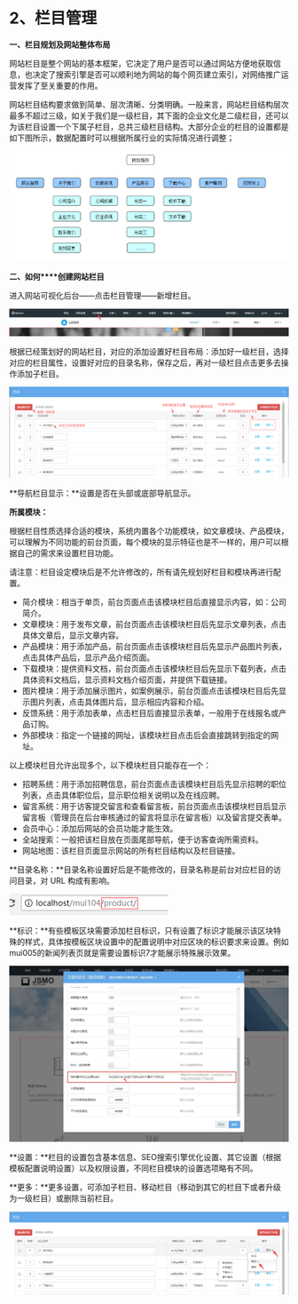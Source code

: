 # 2、栏目管理

**一、栏目规划及网站整体布局**

网站栏目是整个网站的基本框架，它决定了用户是否可以通过网站方便地获取信息，也决定了搜索引擎是否可以顺利地为网站的每个网页建立索引，对网络推广运营发挥了至关重要的作用。

网站栏目结构要求做到简单、层次清晰、分类明确。一般来言，网站栏目结构层次最多不超过三级，如关于我们是一级栏目，其下面的企业文化是二级栏目，还可以为该栏目设置一个下属子栏目，总共三级栏目结构。大部分企业的栏目的设置都是如下图所示，数据配置时可以根据所属行业的实际情况进行调整；

![图片关键词](assets/1549857036180080.png)

**二、如何****创建网站栏目**

进入网站可视化后台——点击栏目管理——新增栏目。

![图片关键词](assets/1549863206198577.jpg)

根据已经策划好的网站栏目，对应的添加设置好栏目布局：添加好一级栏目，选择对应的栏目属性，设置好对应的目录名称，保存之后，再对一级栏目点击更多去操作添加子栏目。

![图片关键词](assets/1549857411843865.png)

**导航栏目显示：**设置是否在头部或底部导航显示。

**所属模块：**

根据栏目性质选择合适的模块，系统内置各个功能模块，如文章模块、产品模块，可以理解为不同功能的前台页面，每个模块的显示特征也是不一样的，用户可以根据自己的需求来设置栏目功能。

请注意：栏目设定模块后是不允许修改的，所有请先规划好栏目和模块再进行配置。

- 简介模块：相当于单页，前台页面点击该模块栏目后直接显示内容，如：公司简介。
- 文章模块：用于发布文章，前台页面点击该模块栏目后先显示文章列表，点击具体文章后，显示文章内容。
- 产品模块：用于添加产品，前台页面点击该模块栏目后先显示产品图片列表，点击具体产品后，显示产品介绍页面。
- 下载模块：提供资料文档，前台页面点击该模块栏目后先显示下载列表，点击具体资料文档后，显示资料文档介绍页面，并提供下载链接。
- 图片模块：用于添加展示图片，如案例展示，前台页面点击该模块栏目后先显示图片列表，点击具体图片后，显示相应内容和介绍。
- 反馈系统：用于添加表单，点击栏目后直接显示表单，一般用于在线报名或产品订购。
- 外部模块：指定一个链接的网址，该模块栏目点击后会直接跳转到指定的网址。

以上模块栏目允许出现多个，以下模块栏目只能存在一个：

- 招聘系统：用于添加招聘信息，前台页面点击该模块栏目后先显示招聘的职位列表，点击具体职位后，显示职位相关说明以及在线应聘。
- 留言系统：用于访客提交留言和查看留言板，前台页面点击该模块栏目后显示留言板（管理员在后台审核通过的留言将显示在留言板）以及留言提交表单。
- 会员中心：添加后网站的会员功能才能生效。
- 全站搜索：一般把该栏目放在页面尾部导航，便于访客查询所需资料。
- 网站地图：该栏目页面显示网站的所有栏目结构以及栏目链接。

**目录名称：**目录名称设置好后是不能修改的，目录名称是前台对应栏目的访问目录，对 URL 构成有影响。

![图片关键词](assets/1549865374475102.png)

**标识：**有些模板区块需要添加栏目标识，只有设置了标识才能展示该区块特殊的样式，具体按模板区块设置中的配置说明中对应区块的标识要求来设置。例如mui005的新闻列表页就是需要设置标识7才能展示特殊展示效果。

![图片关键词](assets/1549865258795529.jpg)

**设置：**栏目的设置包含基本信息、SEO搜索引擎优化设置、其它设置（根据模板配置说明设置）以及权限设置，不同栏目模块的设置选项略有不同。

**更多：**更多设置，可添加子栏目、移动栏目（移动到其它的栏目下或者升级为一级栏目）或删除当前栏目。

![图片关键词](assets/1549858051282604.png)